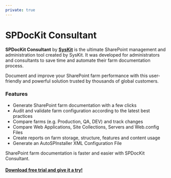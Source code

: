 ```yaml
---
private: true
---
```


# SPDocKit Consultant

**SPDocKit Consultant** by [**SysKit**](https://www.syskit.com/) is the ultimate SharePoint management and administration tool created by SysKit. It was developed for administrators and consultants to save time and automate their farm documentation process.

Document and improve your SharePoint farm performance with this user-friendly and powerful solution trusted by thousands of global customers.

### Features

* Generate SharePoint farm documentation with a few clicks
* Audit and validate farm configuration according to the latest best practices
* Compare farms \(e.g. Production, QA, DEV\) and track changes
* Compare Web Applications, Site Collections, Servers and Web.config Files
* Create reports on farm storage, structure, features and content usage
* Generate an AutoSPInstaller XML Configuration File

SharePoint farm documentation is faster and easier with SPDocKit Consultant.

#### [Download free trial and give it a try!](https://www.syskit.com/products/spdockit/) 

